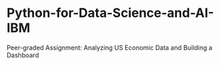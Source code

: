 # Python-for-Data-Science-and-AI-IBM
Peer-graded Assignment: Analyzing US Economic Data and Building a Dashboard
